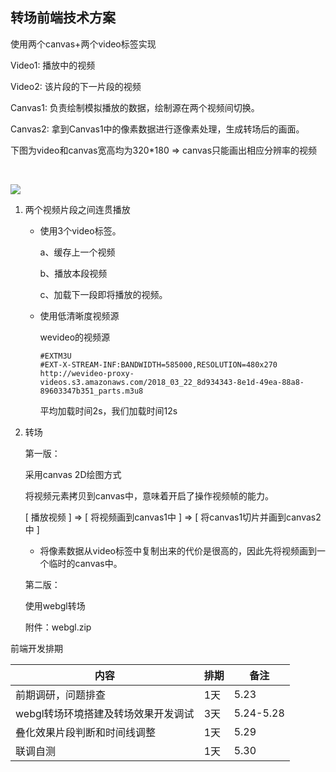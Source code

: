 ## 转场前端技术方案

使用两个canvas+两个video标签实现

Video1: 播放中的视频

Video2: 该片段的下一片段的视频

Canvas1: 负责绘制模拟播放的数据，绘制源在两个视频间切换。

Canvas2: 拿到Canvas1中的像素数据进行逐像素处理，生成转场后的画面。  

下图为video和canvas宽高均为320*180 => canvas只能画出相应分辨率的视频

​	

![](http://p1yseh5av.bkt.clouddn.com/18-4-28/69851052.jpg)

1. 两个视频片段之间连贯播放

   - 使用3个video标签。

     a、缓存上一个视频

     b、播放本段视频

     c、加载下一段即将播放的视频。

   - 使用低清晰度视频源

     wevideo的视频源

     ```
     #EXTM3U
     #EXT-X-STREAM-INF:BANDWIDTH=585000,RESOLUTION=480x270
     http://wevideo-proxy-videos.s3.amazonaws.com/2018_03_22_8d934343-8e1d-49ea-88a8-89603347b351_parts.m3u8
     ```

     平均加载时间2s，我们加载时间12s

2. 转场

   第一版：

   采用canvas 2D绘图方式

   将视频元素拷贝到canvas中，意味着开启了操作视频帧的能力。

   [ 播放视频 ] => [ 将视频画到canvas1中 ] => [ 将canvas1切片并画到canvas2中 ]

   - 将像素数据从video标签中复制出来的代价是很高的，因此先将视频画到一个临时的canvas中。

   第二版：

   使用webgl转场

   附件：webgl.zip





前端开发排期

| 内容                                | 排期 | 备注      |
| ----------------------------------- | ---- | --------- |
| 前期调研，问题排查                  | 1天  | 5.23      |
| webgl转场环境搭建及转场效果开发调试 | 3天  | 5.24-5.28 |
| 叠化效果片段判断和时间线调整        | 1天  | 5.29      |
| 联调自测                            | 1天  | 5.30      |







